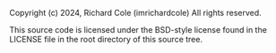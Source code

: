 Copyright (c) 2024, Richard Cole (imrichardcole)
All rights reserved.

This source code is licensed under the BSD-style license found in the
LICENSE file in the root directory of this source tree. 